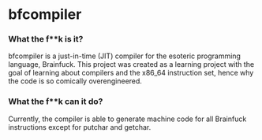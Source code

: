 # bfcompiler

### What the f**k is it?

bfcompiler is a just-in-time (JIT) compiler for the esoteric programming language, Brainfuck.
This project was created as a learning project with the goal of learning about compilers and the x86_64 instruction set, hence why the code is so comically overengineered.

### What the f**k can it do?

Currently, the compiler is able to generate machine code for all Brainfuck instructions except for putchar and getchar.
